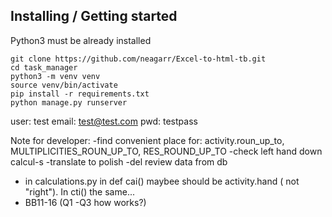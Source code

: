 ## Installing / Getting started

Python3 must be already installed

```shell
git clone https://github.com/neagarr/Excel-to-html-tb.git
cd task_manager
python3 -m venv venv
source venv/bin/activate
pip install -r requirements.txt
python manage.py runserver
```


user: test
email: test@test.com
pwd: testpass


Note for developer:
-find convenient place for: activity.roun_up_to, MULTIPLICITIES_ROUN_UP_TO, RES_ROUND_UP_TO
-check left hand down calcul-s
-translate to polish
-del review data from db
- in calculations.py in def cai() maybee should be activity.hand ( not "right"). In cti() the same...
- BB11-16 (Q1 -Q3 how works?)
